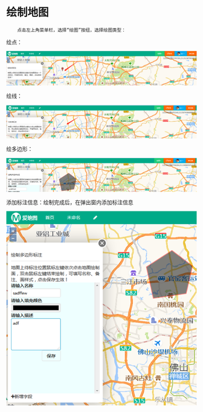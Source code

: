 # 绘制地图

```
    点击左上角菜单栏，选择“绘图”按纽，选择绘图类型：
```

绘点：

![](/assets/a2.png)

绘线：

![](/assets/a3.png)

绘多边形：

![](/assets/a4.png)

添加标注信息：绘制完成后，在弹出窗内添加标注信息

![](/assets/a5.png)

